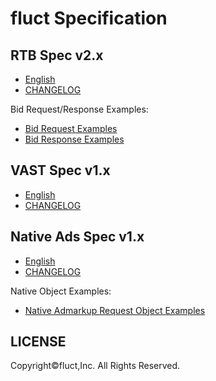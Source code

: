 # fluct Specification

## RTB Spec v2.x

* [English](version2.en.md)
* [CHANGELOG](CHANGELOG.md)

Bid Request/Response Examples:

* [Bid Request Examples](version2.req-examples.md)
* [Bid Response Examples](version2.res-examples.md)

## VAST Spec v1.x

* [English](vast-v1.en.md)
* [CHANGELOG](CHANGELOG-VAST.md)

## Native Ads Spec v1.x

* [English](native-ads-v1.en.md)
* [CHANGELOG](CHANGELOG-NATIVE-ADS.md)

Native Object Examples:

* [Native Admarkup Request Object Examples](native-ads-v1.req-examples.md)

## LICENSE

Copyright©fluct,Inc. All Rights Reserved.
